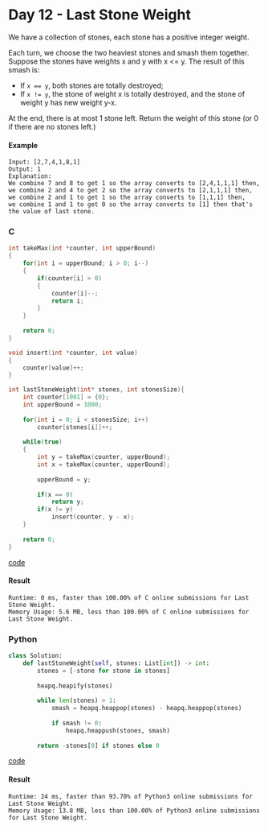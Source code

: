 # Day 12 - Last Stone Weight
We have a collection of stones, each stone has a positive integer weight.

Each turn, we choose the two heaviest stones and smash them together.  Suppose the stones have weights x and y with x <= y.  The result of this smash is:

* If `x == y`, both stones are totally destroyed;
* If `x != y`, the stone of weight x is totally destroyed, and the stone of weight y has new weight y-x.

At the end, there is at most 1 stone left.  Return the weight of this stone (or 0 if there are no stones left.)

#### Example
```
Input: [2,7,4,1,8,1]
Output: 1
Explanation: 
We combine 7 and 8 to get 1 so the array converts to [2,4,1,1,1] then,
we combine 2 and 4 to get 2 so the array converts to [2,1,1,1] then,
we combine 2 and 1 to get 1 so the array converts to [1,1,1] then,
we combine 1 and 1 to get 0 so the array converts to [1] then that's the value of last stone.
```

### C
```C
int takeMax(int *counter, int upperBound)
{
    for(int i = upperBound; i > 0; i--)
    {
        if(counter[i] > 0)
        {
            counter[i]--;
            return i;
        }
    }
    
    return 0;
}

void insert(int *counter, int value)
{
    counter[value]++;
}

int lastStoneWeight(int* stones, int stonesSize){
    int counter[1001] = {0};
    int upperBound = 1000;
    
    for(int i = 0; i < stonesSize; i++)
        counter[stones[i]]++;
    
    while(true)
    {
        int y = takeMax(counter, upperBound);
        int x = takeMax(counter, upperBound);
        
        upperBound = y;
        
        if(x == 0)
            return y;
        if(x != y)
            insert(counter, y - x);
    }
    
    return 0;
}
```
[code](C/last-stome-weight.c)

#### Result
```
Runtime: 0 ms, faster than 100.00% of C online submissions for Last Stone Weight.
Memory Usage: 5.6 MB, less than 100.00% of C online submissions for Last Stone Weight.
```

### Python
```python
class Solution:
    def lastStoneWeight(self, stones: List[int]) -> int:
        stones = [-stone for stone in stones]
        
        heapq.heapify(stones)
        
        while len(stones) > 1:
            smash = heapq.heappop(stones) - heapq.heappop(stones)
            
            if smash != 0:
                heapq.heappush(stones, smash)
                
        return -stones[0] if stones else 0
```
[code](Python/last-stome-weight.py)

#### Result
```
Runtime: 24 ms, faster than 93.70% of Python3 online submissions for Last Stone Weight.
Memory Usage: 13.8 MB, less than 100.00% of Python3 online submissions for Last Stone Weight.
```
